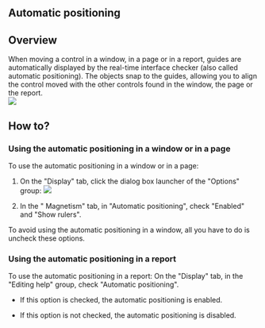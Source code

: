 


## Automatic positioning
			



<a name="NOTE1"></a>
<a name="NOTE1_1"></a>


## Overview
<a name="overview_ELTTEXTE000109"></a>
When moving a control in a window, in a page or in a report, guides are automatically displayed by the real-time interface checker (also called automatic positioning). The objects snap to the guides, allowing you to align the control moved with the other controls found in the window, the page or the report.<br>![](https://doc.pcsoft.fr/en-US/images/image.awp?langid=3&name=CorrecteurIHM.gif)


<a name="NOTE2"></a>
<a name="NOTE2_1"></a>


## How to?
<a name="how_ELTTEXTE000133"></a>


### Using the automatic positioning in a window or in a page
<a name="using_the_automatic_positioning_window_page_ELTPARAGRAPHE000019"></a>

To use the automatic positioning in a window or in a page: 

1. On the "Display" tab, click the dialog box launcher of the "Options" group: ![](https://doc.pcsoft.fr/en-US/images/image.awp?langid=3&name=ico_regroup.gif)

2. In the " Magnetism" tab, in "Automatic positioning", check "Enabled" and "Show rulers". 




To avoid using the automatic positioning in a window, all you have to do is uncheck these options.
<a name="NOTE2_2"></a>


### Using the automatic positioning in a report
<a name="using_the_automatic_positioning_report_ELTPARAGRAPHE000044"></a>To use the automatic positioning in a report: 
On the "Display" tab, in the "Editing help" group, check "Automatic positioning". 

- If this option is checked, the automatic positioning is enabled. 

- If this option is not checked, the automatic positioning is disabled.





